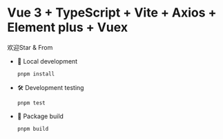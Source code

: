 # Vue 3 + TypeScript + Vite + Axios + Element plus + Vuex

欢迎Star & From

- 📌 Local development

  ```bash
  pnpm install
  ```

- 🛠️ Development testing

  ```bash
  pnpm test
  ```

- 🚀 Package build

  ```
  pnpm build
  ```
